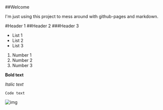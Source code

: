 ##Welcome

I'm just using this project to mess around with github-pages and markdown.

#Header 1
##Header 2
###Header 3

- List 1
- List 2
- List 3

1. Number 1
2. Number 2
3. Number 3

**Bold text**

_Italic text_

`Code text`

![img](src)
